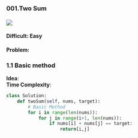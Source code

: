 ### 001.Two Sum
#### ![](https://img.shields.io/badge/Tag-Array-brightgreen.svg)
#### Difficult: Easy
#### Problem: 
### 1.1 Basic method
**Idea**:  
**Time Complexity**:  
``` python
class Solution:
    def twoSum(self, nums, target):
        # Basic Method
        for i in range(len(nums)):
            for j in range(i+1, len(nums)):
                if nums[i] + nums[j] == target:
                    return[i,j]
```
